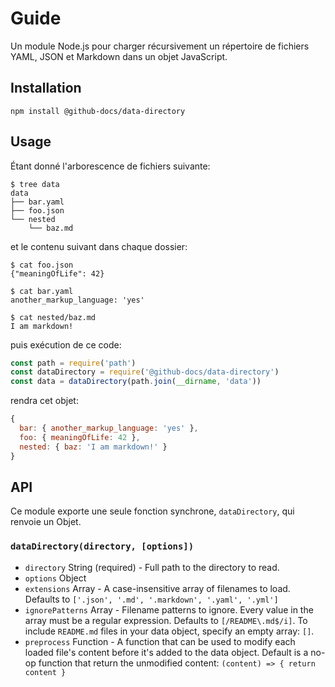 # Guide

Un module Node.js pour charger récursivement un répertoire de fichiers YAML, JSON et Markdown dans un objet JavaScript.

## Installation

```
npm install @github-docs/data-directory
```

## Usage

Étant donné l'arborescence de fichiers suivante:

```
$ tree data
data
├── bar.yaml
├── foo.json
└── nested
    └── baz.md
```

et le contenu suivant dans chaque dossier:

```
$ cat foo.json
{"meaningOfLife": 42}

$ cat bar.yaml
another_markup_language: 'yes'

$ cat nested/baz.md
I am markdown!
```

puis exécution de ce code:

```js
const path = require('path')
const dataDirectory = require('@github-docs/data-directory')
const data = dataDirectory(path.join(__dirname, 'data'))
```

rendra cet objet:

```js
{
  bar: { another_markup_language: 'yes' },
  foo: { meaningOfLife: 42 },
  nested: { baz: 'I am markdown!' }
}
```

## API
Ce module exporte une seule fonction synchrone, `dataDirectory`, qui renvoie
un Objet.

### `dataDirectory(directory, [options])`

- `directory` String (required) - Full path to the directory to read.
- `options` Object
- `extensions` Array - A case-insensitive array of filenames to load. Defaults to `['.json', '.md', '.markdown', '.yaml', '.yml']`
- `ignorePatterns` Array - Filename patterns to ignore. Every value in the array must be a regular expression. Defaults to `[/README\.md$/i]`. To include `README.md` files in your data object, specify an empty array: `[]`.
- `preprocess` Function - A function that can be used to modify each loaded file's content before it's added to the data object. Default is a no-op function that return the unmodified content: `(content) => { return content }`
